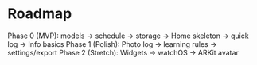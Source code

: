 # Roadmap
Phase 0 (MVP): models → schedule → storage → Home skeleton → quick log → Info basics
Phase 1 (Polish): Photo log → learning rules → settings/export
Phase 2 (Stretch): Widgets → watchOS → ARKit avatar
